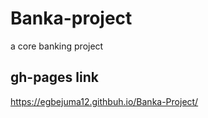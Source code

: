 # Banka-project
a core banking project

## gh-pages link
https://egbejuma12.githbuh.io/Banka-Project/
